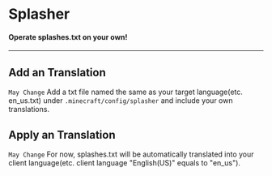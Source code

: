 # Splasher

#### Operate splashes.txt on your own!

 * * *

## Add an Translation

`May Change` Add a txt file named the same as your target language(etc. en_us.txt) under `.minecraft/config/splasher` and include your own translations.

## Apply an Translation

`May Change` For now, splashes.txt will be automatically translated into your client language(etc. client language "English(US)" equals to "en_us").